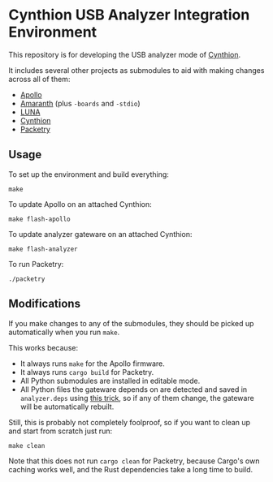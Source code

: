 # Cynthion USB Analyzer Integration Environment

This repository is for developing the USB analyzer mode of [Cynthion](https://greatscottgadgets.com/cynthion/).

It includes several other projects as submodules to aid with making changes across all of them:
- [Apollo](https://github.com/greatscottgadgets/apollo)
- [Amaranth](https://github.com/amaranth-lang/amaranth) (plus `-boards` and `-stdio`)
- [LUNA](https://github.com/greatscottgadgets/luna)
- [Cynthion](https://github.com/greatscottgadgets/luna)
- [Packetry](https://github.com/greatscottgadgets/packetry)

## Usage

To set up the environment and build everything:

`make`

To update Apollo on an attached Cynthion:

`make flash-apollo`

To update analyzer gateware on an attached Cynthion:

`make flash-analyzer`

To run Packetry:

`./packetry`

## Modifications

If you make changes to any of the submodules, they should be picked up automatically when you run `make`.

This works because:
- It always runs `make` for the Apollo firmware.
- It always runs `cargo build` for Packetry.
- All Python submodules are installed in editable mode.
- All Python files the gateware depends on are detected and saved in `analyzer.deps` using [this trick](https://stackoverflow.com/questions/52715864/python-create-makefile-of-dependencies), so if any of them change, the gateware will be automatically rebuilt.

Still, this is probably not completely foolproof, so if you want to clean up and start from scratch just run:

`make clean`

Note that this does not run `cargo clean` for Packetry, because Cargo's own caching works well, and the Rust dependencies take a long time to build.
